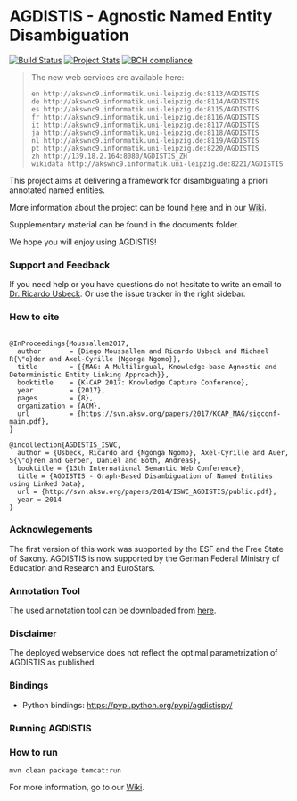 # AGDISTIS - Agnostic Named Entity Disambiguation

[![Build Status](https://gitlab.com/aksw/AGDISTIS/badges/master/build.svg)](https://gitlab.com/aksw/AGDISTIS/pipelines)
[![Project Stats](https://www.openhub.net/p/AGDISTIS/widgets/project_thin_badge.gif)](https://www.ohloh.net/p/AGDISTIS)
[![BCH compliance](https://bettercodehub.com/edge/badge/AKSW/AGDISTIS)](https://bettercodehub.com/)


>The new web services are available here:
>```
>en http://akswnc9.informatik.uni-leipzig.de:8113/AGDISTIS
>de http://akswnc9.informatik.uni-leipzig.de:8114/AGDISTIS
>es http://akswnc9.informatik.uni-leipzig.de:8115/AGDISTIS
>fr http://akswnc9.informatik.uni-leipzig.de:8116/AGDISTIS
>it http://akswnc9.informatik.uni-leipzig.de:8117/AGDISTIS
>ja http://akswnc9.informatik.uni-leipzig.de:8118/AGDISTIS
>nl http://akswnc9.informatik.uni-leipzig.de:8119/AGDISTIS
>pt http://akswnc9.informatik.uni-leipzig.de:8220/AGDISTIS
>zh http://139.18.2.164:8080/AGDISTIS_ZH
>wikidata http://akswnc9.informatik.uni-leipzig.de:8221/AGDISTIS
>```

This project aims at delivering a framework for disambiguating a priori annotated named entities.

More information about the project can be found <a href="http://aksw.org/projects/AGDISTIS">here</a> and in our <a href="https://github.com/AKSW/AGDISTIS/wiki">Wiki</a>.

Supplementary material can be found in the documents folder.

We hope you will enjoy using AGDISTIS!

### Support and Feedback
If you need help or you have questions do not hesitate to write an email to  <a href="mailto:usbeck@uni-paderborn.de"> Dr. Ricardo Usbeck</a>. Or use the issue tracker in the right sidebar.

### How to cite
```Tex

@InProceedings{Moussallem2017,
  author       = {Diego Moussallem and Ricardo Usbeck and Michael R{\"o}der and Axel-Cyrille {Ngonga Ngomo}},
  title        = {{MAG: A Multilingual, Knowledge-base Agnostic and Deterministic Entity Linking Approach}},
  booktitle    = {K-CAP 2017: Knowledge Capture Conference},
  year         = {2017},
  pages        = {8},
  organization = {ACM},
  url          = {https://svn.aksw.org/papers/2017/KCAP_MAG/sigconf-main.pdf},
}

@incollection{AGDISTIS_ISWC,
  author = {Usbeck, Ricardo and {Ngonga Ngomo}, Axel-Cyrille and Auer, S{\"o}ren and Gerber, Daniel and Both, Andreas},
  booktitle = {13th International Semantic Web Conference},
  title = {AGDISTIS - Graph-Based Disambiguation of Named Entities using Linked Data},
  url = {http://svn.aksw.org/papers/2014/ISWC_AGDISTIS/public.pdf},
  year = 2014
}
```

### Acknowlegements
The first version of this work was supported by the ESF and the Free State of Saxony.
AGDISTIS is now supported by the German Federal Ministry of Education and Research and EuroStars.


### Annotation Tool

The used annotation tool can be downloaded from <a href="https://github.com/RicardoUsbeck/QRTool">here</a>.

### Disclaimer

The deployed webservice does not reflect the optimal parametrization of AGDISTIS as published.

### Bindings
* Python bindings: https://pypi.python.org/pypi/agdistispy/

### Running AGDISTIS

### How to run
```
mvn clean package tomcat:run
```
For more information, go to our <a href="https://github.com/AKSW/AGDISTIS/wiki/3-Running-the-webservice">Wiki</a>.

